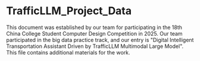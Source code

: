 # TrafficLLM_Project_Data
This document was established by our team for participating in the 18th China College Student Computer Design Competition in 2025. Our team participated in the big data practice track, and our entry is "Digital Intelligent Transportation Assistant Driven by TrafficLLM Multimodal Large Model". This file contains additional materials for the work.

